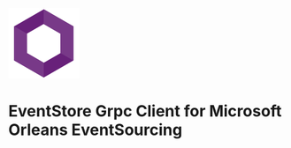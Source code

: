 <img src="https://raw.githubusercontent.com/hongliyu2002/Orleans.FluentResult/master/resources/icons/logo_128.png" alt="Fluent Result"/>

# EventStore Grpc Client for Microsoft Orleans EventSourcing
